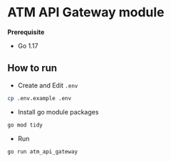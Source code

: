# ATM API Gateway module

**Prerequisite**
- Go 1.17

## How to run

- Create and Edit `.env`

```bash
cp .env.example .env
```

- Install go module packages

```bash
go mod tidy
```

- Run

```bash
go run atm_api_gateway
```